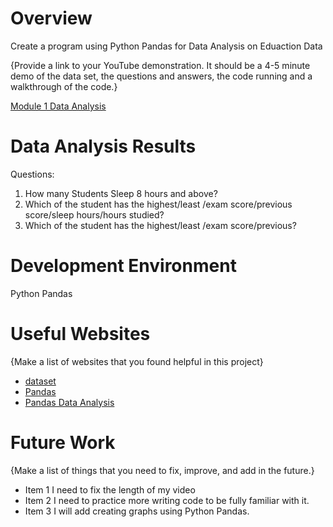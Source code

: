 # Overview

Create a program using Python Pandas for Data Analysis on Eduaction Data

{Provide a link to your YouTube demonstration.  It should be a 4-5 minute demo of the data set, the questions and answers, the code running and a walkthrough of the code.}

[Module 1 Data Analysis](https://youtu.be/Kz-GlhQwvVY)

# Data Analysis Results

Questions:
1. How many Students Sleep 8 hours and above?
2. Which of the student has the  highest/least /exam score/previous score/sleep hours/hours studied?
3. Which of the student has the  highest/least /exam score/previous?

# Development Environment

Python Pandas

# Useful Websites

{Make a list of websites that you found helpful in this project}
* [dataset](https://www.kaggle.com/datasets/mirzayasirabdullah07/student-exam-scores-dataset)
* [Pandas](https://pandas.pydata.org/)
* [Pandas Data Analysis](https://www.youtube.com/watch?v=CmorAWRsCAw&list=PLeo1K3hjS3uuASpe-1LjfG5f14Bnozjwy)


# Future Work

{Make a list of things that you need to fix, improve, and add in the future.}
* Item 1 I need to fix the length of my video
* Item 2 I need to practice more writing code to be fully familiar with it.
* Item 3 I will add creating graphs using Python Pandas.
